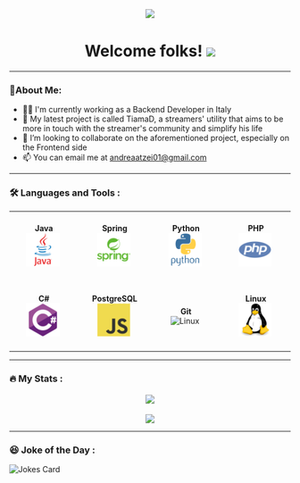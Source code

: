 <div id="header" align="center">
  <img src="https://media4.giphy.com/media/USV0ym3bVWQJJmNu3N/giphy.gif?cid=ecf05e47wcjbdfm78bntuj58ter0mjdf7a365uozuqqk5lzv&rid=giphy.gif&ct=g" width="200"/>

  <h1>
    Welcome folks!
    <img src="https://media.giphy.com/media/hvRJCLFzcasrR4ia7z/giphy.gif" width="30px"/>
  </h1>
</div>

---

### 🕺About Me:

- 👨‍💻 I'm currently working as a Backend Developer in Italy
- 🔭 My latest project is called TiamaD, a streamers' utility that aims to be more in touch with the streamer's community and simplify his life
- 👯 I’m looking to collaborate on the aforementioned project, especially on the Frontend side
- 📫 You can email me at andreaatzei01@gmail.com

---

### :hammer_and_wrench: Languages and Tools :
<table width="320px" align="center">
    <tbody>
        <tr valign="top">
            <td width="120px" height="120px" align="center" valign="middle">
            <span><strong>Java</strong></span><br>
  <img src="https://github.com/devicons/devicon/blob/master/icons/java/java-original-wordmark.svg" title="Java" alt="Java" width="60" height="60"/>&nbsp;
            </td>
            <td width="120px" height="120px" align="center" valign="middle">
            <span><strong>Spring</strong></span><br>
  <img src="https://github.com/devicons/devicon/blob/master/icons/spring/spring-original-wordmark.svg" title="Spring" alt="Spring" width="60" height="60"/>&nbsp;
            </td>
            <td width="120px" height="120px" align="center" valign="middle">
            <span><strong>Python</strong></span><br>
  <img src="https://github.com/devicons/devicon/blob/master/icons/python/python-original-wordmark.svg" title="Python" alt="Python" width="60" height="60"/>&nbsp;
            </td>
            <td width="120px" height="120px" align="center" valign="middle">
            <span><strong>PHP</strong></span><br>
  <img src="https://github.com/devicons/devicon/blob/master/icons/php/php-plain.svg" title="PHP" alt="PHP" width="60" height="60"/>&nbsp;
            </td>
          <tr valign="top">
            <td width="120px" height="120px" align="center" valign="middle">
            <span><strong>C#</strong></span><br>
  <img src="https://github.com/devicons/devicon/blob/master/icons/csharp/csharp-original.svg" title="CSharp" alt="CSharp" width="60" height="60"/>&nbsp;
            </td>
            <td width="120px" height="120px" align="center" valign="middle">
            <span><strong>PostgreSQL</strong></span><br>
  <img src="https://github.com/devicons/devicon/blob/master/icons/javascript/javascript-original.svg" title="PostgreSQL" alt="PostgreSQL" width="60" height="60"/>&nbsp;
            </td>
            <td width="120px" height="120px" align="center" valign="middle">
            <span><strong>Git</strong></span><br>
  <img src="https://cdn.jsdelivr.net/gh/devicons/devicon/icons/git/git-plain.svg" title="Linux" alt="Linux" width="60" height="60"/>&nbsp;
            </td>
            <td width="120px" height="120px" align="center" valign="middle">
            <span><strong>Linux</strong></span><br>
  <img src="https://github.com/devicons/devicon/blob/master/icons/linux/linux-original.svg" title="Linux" alt="Linux" width="60" height="60"/>&nbsp;
            </td>
      </tr>
  </tbody>
  </table>
  
</div>

------

### :fire: My Stats :
<div align="center">
  <img align="center" width="50%" src="https://github-readme-streak-stats.herokuapp.com?user=LuciusHeit&theme=dracula&date_format=j%20M%5B%20Y%5D"><br><br>
  <img align="center" width="50%" src="https://github-readme-stats.vercel.app/api/top-langs/?username=LuciusHeit&layout=compact&theme=vision-friendly-dark">
</div>

---

### 😆 Joke of the Day :
![Jokes Card](https://readme-jokes.vercel.app/api?hideBorder&theme=cobalt&qColor=%23944bcc&aColor=%23bbdb51)

